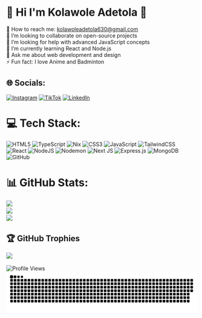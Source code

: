 
# 💫 Hi I'm Kolawole Adetola 👋
🔭 How to reach me: kolawoleadetola630@gmail.com<br>👯 I’m looking to collaborate on open-source projects<br>🤝 I’m looking for help with advanced JavaScript concepts<br>🌱 I’m currently learning React and Node.js<br>💬 Ask me about web development and design<br>⚡ Fun fact: I love Anime and Badminton<br> 

## 🌐 Socials:
[![Instagram](https://img.shields.io/badge/Instagram-%23E4405F.svg?logo=Instagram&logoColor=white)](https://instagram.com/kolao32c) [![TikTok](https://img.shields.io/badge/TikTok-%23000000.svg?logo=TikTok&logoColor=white)](https://tiktok.com/@kolawole.adetola) 
[![LinkedIn](https://img.shields.io/badge/LinkedIn-%230077B5.svg?logo=linkedin&logoColor=white)](https://linkedin.com/in/https://www.linkedin.com/in/kolawole-adetola-45659331b/) 

# 💻 Tech Stack:
![HTML5](https://img.shields.io/badge/html5-%23E34F26.svg?style=for-the-badge&logo=html5&logoColor=white) ![TypeScript](https://img.shields.io/badge/typescript-%23007ACC.svg?style=for-the-badge&logo=typescript&logoColor=white) ![Nix](https://img.shields.io/badge/NIX-5277C3.svg?style=for-the-badge&logo=NixOS&logoColor=white) ![CSS3](https://img.shields.io/badge/css3-%231572B6.svg?style=for-the-badge&logo=css3&logoColor=white) ![JavaScript](https://img.shields.io/badge/javascript-%23323330.svg?style=for-the-badge&logo=javascript&logoColor=%23F7DF1E) ![TailwindCSS](https://img.shields.io/badge/tailwindcss-%2338B2AC.svg?style=for-the-badge&logo=tailwind-css&logoColor=white) ![React](https://img.shields.io/badge/react-%2320232a.svg?style=for-the-badge&logo=react&logoColor=%2361DAFB) ![NodeJS](https://img.shields.io/badge/node.js-6DA55F?style=for-the-badge&logo=node.js&logoColor=white) ![Nodemon](https://img.shields.io/badge/NODEMON-%23323330.svg?style=for-the-badge&logo=nodemon&logoColor=%BBDEAD) ![Next JS](https://img.shields.io/badge/Next-black?style=for-the-badge&logo=next.js&logoColor=white) ![Express.js](https://img.shields.io/badge/express.js-%23404d59.svg?style=for-the-badge&logo=express&logoColor=%2361DAFB) ![MongoDB](https://img.shields.io/badge/MongoDB-%234ea94b.svg?style=for-the-badge&logo=mongodb&logoColor=white) ![GitHub](https://img.shields.io/badge/github-%23121011.svg?style=for-the-badge&logo=github&logoColor=white)
# 📊 GitHub Stats:
![](https://github-readme-stats.vercel.app/api?username=KolaAdetola&theme=radical&hide_border=false&include_all_commits=true&count_private=true)<br/>
![](https://github-readme-streak-stats.herokuapp.com/?user=KolaAdetola&theme=radical&hide_border=false)<br/>
![](https://github-readme-stats.vercel.app/api/top-langs/?username=KolaAdetola&theme=radical&hide_border=false&include_all_commits=true&count_private=true&layout=compact)

## 🏆 GitHub Trophies
![](https://github-profile-trophy.vercel.app/?username=kolaAdetola&theme=radical&no-frame=false&no-bg=true&margin-w=4)

<img src="https://visitcount.itsvg.in/api?id=KolaAdetola&icon=0&color=010409" alt="Profile Views" width="200" height="40">

<picture>
  <source media="(prefers-color-scheme: dark)" srcset="https://raw.githubusercontent.com/KolaAdetola/KolaAdetola/output/github-contribution-grid-snake-dark.svg">
  <source media="(prefers-color-scheme: light)" srcset="https://raw.githubusercontent.com/KolaAdetola/KolaAdetola/output/github-contribution-grid-snake.svg">
  <img alt="github contribution grid snake animation" src="https://raw.githubusercontent.com/KolaAdetola/KolaAdetola/output/github-contribution-grid-snake.svg">
</picture>

